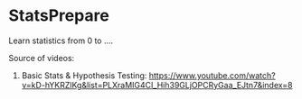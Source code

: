 # StatsPrepare
Learn statistics from 0 to ....

Source of videos:
1. Basic Stats & Hypothesis Testing: https://www.youtube.com/watch?v=kD-hYKRZlKg&list=PLXraMIG4CI_Hih39GLjOPCRyGaa_EJtn7&index=8